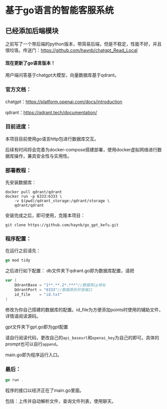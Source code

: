 # 基于go语言的智能客服系统
## 已经添加后端模块

之前写了一个带后端的python版本，带简易后端，但是不稳定，性能不好，并且很垃圾。传送门：https://github.com/haynb/chatgpt_Read_Local

#### 现在更新了go语言版本！

用户端问答基于chatgpt大模型，向量数据库基于qdrant。

### 官方文档：

chatgpt：https://platform.openai.com/docs/introduction

qdrant：https://qdrant.tech/documentation/

### 目前进度：

本项目目前使用go语言http包进行数据库交互。

后续有时间将会完善为docker-compose搭建部署，使用docker虚拟网络进行数据库操作，兼具安全性与实用性。

### 部署教程：

先安装数据库：

```shell
docker pull qdrant/qdrant
docker run -p 6333:6333 \
    -v $(pwd)/qdrant_storage:/qdrant/storage \
    qdrant/qdrant
```

安装完成之后，即可使用，克隆本项目：

```shell
git clone https://github.com/haynb/go_gpt_kefu.git
```

### 程序配置：

在运行之前请先：

```go
go mod tidy
```

之后进行如下配置：
db文件夹下qdrant.go即为数据库配置，请把

```go
var (
	QdrantBase = "1**.**.2*.***"//数据库ip地址
	QdrantPort = "6333"//数据库的开放端口
	id_file    = "id.txt"
)
```

修改为你自己搭建的数据库的配置。id_file为方便添加points时使用的辅助文件，详情请阅读源码。

gpt文件夹下gpt.go即为gpt配置

请自行阅读代码，更改自己的`api_baseurl`和`openai_key`为自己的即可。具体的prompt也可以自行`append`。

main.go即为程序运行入口。

### 最后：

```go
go run .
```

程序的接口以经济正在了main.go里面。

包括：上传并自动解析文件，查询文件列表，使用聊天。
